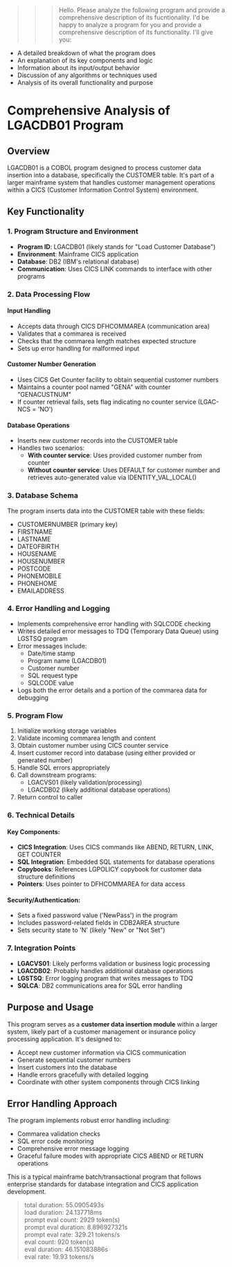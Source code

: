 >>> Hello. Please analyze the following program and provide a comprehensive description of its fucntionality.
I'd be happy to analyze a program for you and provide a comprehensive description of its functionality. I'll give you:

- A detailed breakdown of what the program does
- An explanation of its key components and logic
- Information about its input/output behavior
- Discussion of any algorithms or techniques used
- Analysis of its overall functionality and purpose

# Comprehensive Analysis of LGACDB01 Program

## Overview
LGACDB01 is a COBOL program designed to process customer data insertion into a database, specifically the CUSTOMER table. It's part of 
a larger mainframe system that handles customer management operations within a CICS (Customer Information Control System) environment.

## Key Functionality

### 1. **Program Structure and Environment**
- **Program ID**: LGACDB01 (likely stands for "Load Customer Database")
- **Environment**: Mainframe CICS application
- **Database**: DB2 (IBM's relational database)
- **Communication**: Uses CICS LINK commands to interface with other programs

### 2. **Data Processing Flow**

#### Input Handling
- Accepts data through CICS DFHCOMMAREA (communication area)
- Validates that a commarea is received
- Checks that the commarea length matches expected structure
- Sets up error handling for malformed input

#### Customer Number Generation
- Uses CICS Get Counter facility to obtain sequential customer numbers
- Maintains a counter pool named "GENA" with counter "GENACUSTNUM"
- If counter retrieval fails, sets flag indicating no counter service (LGAC-NCS = 'NO')

#### Database Operations
- Inserts new customer records into the CUSTOMER table
- Handles two scenarios:
  - **With counter service**: Uses provided customer number from counter
  - **Without counter service**: Uses DEFAULT for customer number and retrieves auto-generated value via IDENTITY_VAL_LOCAL()

### 3. **Database Schema**
The program inserts data into the CUSTOMER table with these fields:
- CUSTOMERNUMBER (primary key)
- FIRSTNAME
- LASTNAME  
- DATEOFBIRTH
- HOUSENAME
- HOUSENUMBER
- POSTCODE
- PHONEMOBILE
- PHONEHOME
- EMAILADDRESS

### 4. **Error Handling and Logging**
- Implements comprehensive error handling with SQLCODE checking
- Writes detailed error messages to TDQ (Temporary Data Queue) using LGSTSQ program
- Error messages include:
  - Date/time stamp
  - Program name (LGACDB01)
  - Customer number
  - SQL request type
  - SQLCODE value
- Logs both the error details and a portion of the commarea data for debugging

### 5. **Program Flow**
1. Initialize working storage variables
2. Validate incoming commarea length and content
3. Obtain customer number using CICS counter service
4. Insert customer record into database (using either provided or generated number)
5. Handle SQL errors appropriately
6. Call downstream programs:
   - LGACVS01 (likely validation/processing)
   - LGACDB02 (likely additional database operations)
7. Return control to caller

### 6. **Technical Details**

#### Key Components:
- **CICS Integration**: Uses CICS commands like ABEND, RETURN, LINK, GET COUNTER
- **SQL Integration**: Embedded SQL statements for database operations
- **Copybooks**: References LGPOLICY copybook for customer data structure definitions
- **Pointers**: Uses pointer to DFHCOMMAREA for data access

#### Security/Authentication:
- Sets a fixed password value ('NewPass') in the program
- Includes password-related fields in CDB2AREA structure
- Sets security state to 'N' (likely "New" or "Not Set")

### 7. **Integration Points**
- **LGACVS01**: Likely performs validation or business logic processing
- **LGACDB02**: Probably handles additional database operations
- **LGSTSQ**: Error logging program that writes messages to TDQ
- **SQLCA**: DB2 communications area for SQL error handling

## Purpose and Usage
This program serves as a **customer data insertion module** within a larger system, likely part of a customer management or insurance 
policy processing application. It's designed to:
- Accept new customer information via CICS communication
- Generate sequential customer numbers
- Insert customers into the database
- Handle errors gracefully with detailed logging
- Coordinate with other system components through CICS linking

## Error Handling Approach
The program implements robust error handling including:
- Commarea validation checks
- SQL error code monitoring
- Comprehensive error message logging
- Graceful failure modes with appropriate CICS ABEND or RETURN operations

This is a typical mainframe batch/transactional program that follows enterprise standards for database integration and CICS 
application development.

>total duration:       55.0905493s  
load duration:        24.137718ms  
prompt eval count:    2929 token(s)  
prompt eval duration: 8.896927321s  
prompt eval rate:     329.21 tokens/s  
eval count:           920 token(s)  
eval duration:        46.151083886s  
eval rate:            19.93 tokens/s  